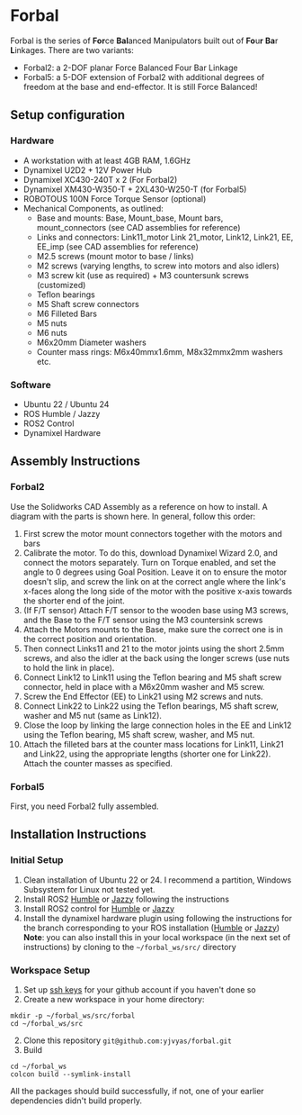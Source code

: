 # Forbal
Forbal is the series of **For**ce **Bal**anced Manipulators built out of **Fo**u**r** **Ba**r **L**inkages. There are two variants:
- Forbal2: a 2-DOF planar Force Balanced Four Bar Linkage
- Forbal5: a 5-DOF extension of Forbal2 with additional degrees of freedom at the base and end-effector. It is still Force Balanced!

## Setup configuration
### Hardware
- A workstation with at least 4GB RAM, 1.6GHz
- Dynamixel U2D2 + 12V Power Hub
- Dynamixel XC430-240T x 2 (For Forbal2)
- Dynamixel XM430-W350-T + 2XL430-W250-T (for Forbal5)
- ROBOTOUS 100N Force Torque Sensor (optional)
- Mechanical Components, as outlined:
  - Base and mounts: Base, Mount_base, Mount bars, mount_connectors (see CAD assemblies for reference)
  - Links and connectors: Link11_motor Link 21_motor, Link12, Link21, EE, EE_imp (see CAD assemblies for reference)
  - M2.5 screws (mount motor to base / links)
  - M2 screws (varying lengths, to screw into motors and also idlers)
  - M3 screw kit (use as required) + M3 countersunk screws (customized)
  - Teflon bearings
  - M5 Shaft screw connectors
  - M6 Filleted Bars
  - M5 nuts
  - M6 nuts
  - M6x20mm Diameter washers
  - Counter mass rings: M6x40mmx1.6mm, M8x32mmx2mm washers etc.

### Software
- Ubuntu 22 / Ubuntu 24
- ROS Humble / Jazzy
- ROS2 Control
- Dynamixel Hardware

## Assembly Instructions
### Forbal2
Use the Solidworks CAD Assembly as a reference on how to install. A diagram with the parts is shown here. In general, follow this order:
1. First screw the motor mount connectors together with the motors and bars
2. Calibrate the motor. To do this, download Dynamixel Wizard 2.0, and connect the motors separately. Turn on Torque enabled, and set the angle to 0 degrees using Goal Position. Leave it on to ensure the motor doesn't slip, and screw the link on at the correct angle where the link's x-faces along the long side of the motor with the positive x-axis towards the shorter end of the joint.
3. (If F/T sensor) Attach F/T sensor to the wooden base using M3 screws, and the Base to the F/T sensor using the M3 countersink screws
4. Attach the Motors mounts to the Base, make sure the correct one is in the correct position and orientation.
5. Then connect Links11 and 21 to the motor joints using the short 2.5mm screws, and also the idler at the back using the longer screws (use nuts to hold the link in place).
6. Connect Link12 to Link11 using the Teflon bearing and M5 shaft screw connector, held in place with a M6x20mm washer and M5 screw.
7. Screw the End Effector (EE) to Link21 using M2 screws and nuts.
8. Connect Link22 to Link22 using the Teflon bearings, M5 shaft screw, washer and M5 nut (same as Link12).
9. Close the loop by linking the large connection holes in the EE and Link12 using the Teflon bearing, M5 shaft screw, washer, and M5 nut.
10. Attach the filleted bars at the counter mass locations for Link11, Link21 and Link22, using the appropriate lengths (shorter one for Link22). Attach the counter masses as specified.

### Forbal5
First, you need Forbal2 fully assembled.

## Installation Instructions
### Initial Setup
1. Clean installation of Ubuntu 22 or 24. I recommend a partition, Windows Subsystem for Linux not tested yet.
2. Install ROS2 [Humble](https://docs.ros.org/en/humble/Installation.html) or [Jazzy](https://docs.ros.org/en/jazzy/Installation.html) following the instructions
3. Install ROS2 control for [Humble](https://control.ros.org/humble/doc/getting_started/getting_started.html) or [Jazzy](https://control.ros.org/jazzy/doc/getting_started/getting_started.html)
4. Install the dynamixel hardware plugin using following the instructions for the branch corresponding to your ROS installation ([Humble](https://github.com/dynamixel-community/dynamixel_hardware/tree/humble) or [Jazzy](https://github.com/dynamixel-community/dynamixel_hardware/tree/jazzy)) **Note**: you can also install this in your local workspace (in the next set of instructions) by cloning to the `~/forbal_ws/src/` directory

### Workspace Setup
1. Set up [ssh keys](https://docs.github.com/en/authentication/connecting-to-github-with-ssh/adding-a-new-ssh-key-to-your-github-account) for your github account if you haven't done so
2. Create a new workspace in your home directory:
  ```
mkdir -p ~/forbal_ws/src/forbal
cd ~/forbal_ws/src
```
2. Clone this repository `git@github.com:yjvyas/forbal.git`
3. Build
```
cd ~/forbal_ws
colcon build --symlink-install
```
All the packages should build successfully, if not, one of your earlier dependencies didn't build properly.

